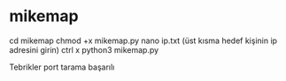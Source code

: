 # mikemap
cd mikemap
chmod +x mikemap.py
nano ip.txt (üst kısma hedef kişinin ip adresini girin)
ctrl x
python3 mikemap.py

Tebrikler port tarama başarılı
